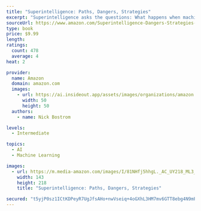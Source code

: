 ```yaml
---
title: "Superintelligence: Paths, Dangers, Strategies"
excerpt: "Superintelligence asks the questions: What happens when machines surpass humans in general intelligence? Will artificial agents save or destroy us? Nick Bostrom lays the foundation for understanding the future of humanity and intelligent life."
sourceUrl: https://www.amazon.com/Superintelligence-Dangers-Strategies-Nick-Bostrom/dp/0198739834/
type: book
price: $9.99
length: 
ratings:
  count: 478
  average: 4
heat: 2

provider:
  name: Amazon
  domain: amazon.com
  images:
    - url: https://ai.insideout.app/assets/images/organizations/amazon.com-50x50.jpg
      width: 50
      height: 50
  authors:
    - name: Nick Bostrom

levels:
  - Intermediate

topics:
  - AI
  - Machine Learning

images:
  - url: https://m.media-amazon.com/images/I/81NHfj5hhgL._AC_UY218_ML3_.jpg
    width: 143
    height: 218
    title: "Superintelligence: Paths, Dangers, Strategies"

secured: "t5yjP0sz1ICtKDPeyR7UgJfsAHo+nwVseiq+4oGXhL3HM7mv6GTT8ebg4N9mPqYmQNdJEloVK3y6rp8QdoizuSPHtjVu/GX48c46q2DwgPAsEStV7ae/0Vf6lMQUoHb4QO51Vvo4zRsXM7+3D2Sveoar+ESNouk0hANgAlB2V67dFQYyej9R0Fd0MY3OMAxJaGj3/Tr+6kfai62nkPdWFU5enM9A48qRptif2xa6xktj2YC33W8Rvu6zbcL0djYu/7I5PjnfGYPuoIdl2MPotA==;X8HUC1NYMB4rDWMN2d/mTQ=="
---
```


